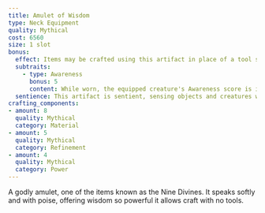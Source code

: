 ```yaml
---
title: Amulet of Wisdom
type: Neck Equipment
quality: Mythical
cost: 6560
size: 1 slot
bonus:
  effect: Items may be crafted using this artifact in place of a tool station.
  subtraits:
    - type: Awareness
      bonus: 5
      content: While worn, the equipped creature's Awareness score is increased by 5.
  sentience: This artifact is sentient, sensing objects and creatures within 10 meters of it, and can communicate basic emotions directly to its user.
crafting_components: 
- amount: 8
  quality: Mythical
  category: Material
- amount: 5
  quality: Mythical
  category: Refinement
- amount: 4
  quality: Mythical
  category: Power
---
```

A godly amulet, one of the items known as the Nine Divines. It speaks softly and with poise, offering wisdom so powerful it allows craft with no tools.